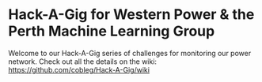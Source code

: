# Hack-A-Gig for Western Power & the Perth Machine Learning Group
Welcome to our Hack-A-Gig series of challenges for monitoring our power network. Check out all the details on the wiki: https://github.com/cobleg/Hack-A-Gig/wiki
